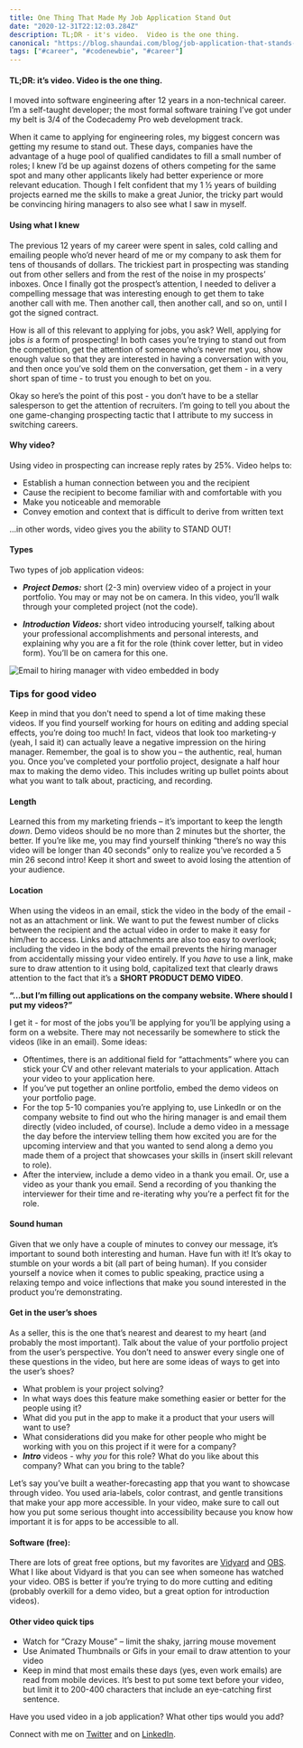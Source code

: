 ```yaml
---
title: One Thing That Made My Job Application Stand Out
date: "2020-12-31T22:12:03.284Z"
description: TL;DR - it's video.  Video is the one thing.
canonical: "https://blog.shaundai.com/blog/job-application-that-stands-out/"
tags: ["#career", "#codenewbie", "#career"]
---
```


#### <b> TL;DR: it’s video. Video is the one thing. </b>

I moved into software engineering after 12 years in a non-technical career.  I’m a self-taught developer; the most formal software training I’ve got under my belt is 3/4 of the Codecademy Pro web development track.
 
When it came to applying for engineering roles, my biggest concern was getting my resume to stand out.  These days, companies have the advantage of a huge pool of qualified candidates to fill a small number of roles; I knew I’d be up against dozens of others competing for the same spot and many other applicants likely had better experience or more relevant education.  Though I felt confident that my 1 ½ years of building projects earned me the skills to make a great Junior, the tricky part would be convincing hiring managers to also see what I saw in myself.
 
#### <b>Using what I knew</b>

The previous 12 years of my career were spent in sales, cold calling and emailing people who’d never heard of me or my company to ask them for tens of thousands of dollars.  The trickiest part in prospecting was standing out from other sellers and from the rest of the noise in my prospects’ inboxes.  Once I finally got the prospect’s attention, I needed to deliver a compelling message that was interesting enough to get them to take another call with me.  Then another call, then another call, and so on, until I got the signed contract.

How is all of this relevant to applying for jobs, you ask?  Well, applying for jobs <em>is</em> a form of prospecting!  In both cases you’re trying to stand out from the competition, get the attention of someone who’s never met you, show enough value so that they are interested in having a conversation with you, and then once you’ve sold them on the conversation, get them - in a very short span of time - to trust you enough to bet on you.

Okay so here’s the point of this post - you don’t have to be a stellar salesperson to get the attention of recruiters.  I’m going to tell you about the one game-changing prospecting tactic that I attribute to my success in switching careers.
 
#### <b>Why video?</b>
 
Using video in prospecting can increase reply rates by 25%.  Video helps to:
- Establish a human connection between you and the recipient
- Cause the recipient to become familiar with and comfortable with you
- Make you noticeable and memorable
- Convey emotion and context that is difficult to derive from written text
 
…in other words, video gives you the ability to STAND OUT!

#### <b>Types</b>
 
Two types of job application videos:
 
- <em><b>Project Demos:</b></em> short (2-3 min) overview video of a project in your portfolio.  You may or may not be on camera.  In this video, you’ll walk through your completed project (not the code).
 
- <em><b>Introduction Videos:</b></em> short video introducing yourself, talking about your professional accomplishments and personal interests, and explaining why you are a fit for the role (think cover letter, but in video form).  You’ll be on camera for this one.

![Email to hiring manager with video embedded in body](https://dev-to-uploads.s3.amazonaws.com/i/pl7e4szyitmrhr80nj1y.png)

### <b>Tips for good video</b>

Keep in mind that you don't need to spend a lot of time making these videos.  If you find yourself working for hours on editing and adding special effects, you’re doing too much!  In fact, videos that look too marketing-y (yeah, I said it) can actually leave a negative impression on the hiring manager.  Remember, the goal is to show you – the authentic, real, human you.  Once you’ve completed your portfolio project, designate a half hour max to making the demo video.  This includes writing up bullet points about what you want to talk about, practicing, and recording.
 
#### <b>Length</b>
Learned this from my marketing friends – it’s important to keep the length <em>down</em>.  Demo videos should be no more than 2 minutes but the shorter, the better.  If you’re like me, you may find yourself thinking “there’s no way this video will be longer than 40 seconds” only to realize you’ve recorded a 5 min 26 second intro!  Keep it short and sweet to avoid losing the attention of your audience. 
 
#### <b>Location</b>
When using the videos in an email, stick the video in the body of the email - not as an attachment or link.  We want to put the fewest number of clicks between the recipient and the actual video in order to make it easy for him/her to access.  Links and attachments are also too easy to overlook; including the video in the body of the email prevents the hiring manager from accidentally missing your video entirely.   If you <em>have</em> to use a link, make sure to draw attention to it using bold, capitalized text that clearly draws attention to the fact that it’s a <b>SHORT PRODUCT DEMO VIDEO</b>.
 

</em><b>“…but I’m filling out applications on the company website.  Where should I put my videos?”</b></em>

I get it - for most of the jobs you’ll be applying for you’ll be applying using a form on a website.  There may not necessarily be somewhere to stick the videos (like in an email).  Some ideas:

- Oftentimes, there is an additional field for “attachments” where you can stick your CV and other relevant materials to your application.  Attach your video to your application here.
- If you’ve put together an online portfolio, embed the demo videos on your portfolio page.
- For the top 5-10 companies you’re applying to, use LinkedIn or on the company website to find out who the hiring manager is and email them directly (video included, of course).
Include a demo video in a message the day before the interview telling them how excited you are for the upcoming interview and that you wanted to send along a demo you made them of a project that showcases your skills in (insert skill relevant to role).
- After the interview, include a demo video in a thank you email.  Or, use a video as your thank you email.  Send a recording of you thanking the interviewer for their time and re-iterating why you’re a perfect fit for the role.
 
#### <b>Sound human</b>

Given that we only have a couple of minutes to convey our message, it’s important to sound both interesting and human.    Have fun with it!  It’s okay to stumble on your words a bit (all part of being human).  If you consider yourself a novice when it comes to public speaking, practice using a relaxing tempo and voice inflections that make you sound interested in the product you’re demonstrating.
 
#### <b>Get in the user’s shoes</b>

As a seller, this is the one that’s nearest and dearest to my heart (and probably the most important).  Talk about the value of your portfolio project from the user’s perspective.  You don’t need to answer every single one of these questions in the video, but here are some ideas of ways to get into the user’s shoes?
- What problem is your project solving?
- In what ways does this feature make something easier or better for the people using it?
- What did you put in the app to make it a product that your users will want to use?
- What considerations did you make for other people who might be working with you on this project if it were for a company?
- <b><em>Intro</em></b> videos - why <em>you</em> for this role? What do you like about this company? What can you bring to the table?

Let’s say you’ve built a weather-forecasting app that you want to showcase through video.  You used aria-labels, color contrast, and gentle transitions that make your app more accessible.  In your video, make sure to call out how you put some serious thought into accessibility because you know how important it is for apps to be accessible to all.
 
#### <b>Software (free): </b>
There are lots of great free options, but my favorites are [Vidyard](https://www.vidyard.com/) and [OBS](https://obsproject.com/).  What I like about Vidyard is that you can see when someone has watched your video.  OBS is better if you’re trying to do more cutting and editing (probably overkill for a demo video, but a great option for introduction videos).

#### <b>Other video quick tips</b>
- Watch for “Crazy Mouse” – limit the shaky, jarring mouse movement
- Use Animated Thumbnails or Gifs in your email to draw attention to your video
- Keep in mind that most emails these days (yes, even work emails) are read from mobile devices.  It’s best to put some text before your video, but limit it to 200-400 characters that include an eye-catching first sentence.

Have you used video in a job application? What other tips would you add?
 
Connect with me on [Twitter](https://www.twitter.com/shaundai) and on [LinkedIn](https://www.linkedin.com/in/shaundai).



